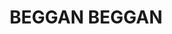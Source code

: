 ---
lastmod: '2025-04-06T06:05:20+00:00'
latitude: -34.64538957
layout: suburb
longitude: 148.2926805
postcode: '2587'
state: NSW
title: BEGGAN BEGGAN
url: /nsw/beggan-beggan/
---